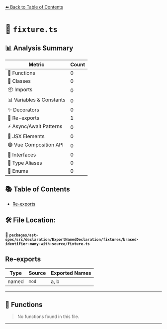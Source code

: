 [⬅️ Back to Table of Contents](../../../../../../../index.md)

# 📄 `fixture.ts`

## 📊 Analysis Summary

| Metric | Count |
|--------|-------|
| 🔧 Functions | 0 |
| 🧱 Classes | 0 |
| 📦 Imports | 0 |
| 📊 Variables & Constants | 0 |
| ✨ Decorators | 0 |
| 🔄 Re-exports | 1 |
| ⚡ Async/Await Patterns | 0 |
| 💠 JSX Elements | 0 |
| 🟢 Vue Composition API | 0 |
| 📐 Interfaces | 0 |
| 📑 Type Aliases | 0 |
| 🎯 Enums | 0 |

## 📚 Table of Contents

- [Re-exports](#re-exports)

## 🛠️ File Location:
📂 **`packages/ast-spec/src/declaration/ExportNamedDeclaration/fixtures/braced-identifier-many-with-source/fixture.ts`**

## Re-exports

| Type | Source | Exported Names |
|------|--------|----------------|
| named | `mod` | a, b |


---

## 🔧 Functions

> No functions found in this file.


---